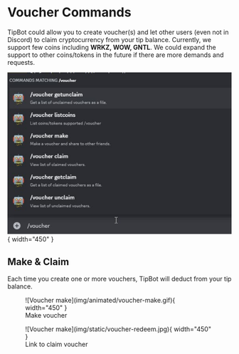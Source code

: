 # Voucher Commands

TipBot could allow you to create voucher(s) and let other users (even not in Discord) to claim cryptocurrency from your tip balance. Currently, we support few coins including **WRKZ, WOW, GNTL**. We could expand the support to other coins/tokens in the future if there are more demands and requests.

![Voucher commands](img/static/voucher-commands.jpg){ width="450" }

## Make & Claim

Each time you create one or more vouchers, TipBot will deduct from your tip balance.

<figure markdown>
  ![Voucher make](img/animated/voucher-make.gif){ width="450" }
  <figcaption>Make voucher</figcaption>
</figure>

<figure markdown>
  ![Voucher make](img/static/voucher-redeem.jpg){ width="450" }
  <figcaption>Link to claim voucher</figcaption>
</figure>
